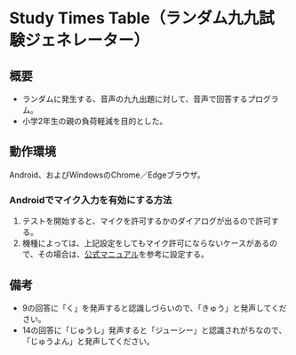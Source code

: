 # Study Times Table（ランダム九九試験ジェネレーター）

## 概要

- ランダムに発生する、音声の九九出題に対して、音声で回答するプログラム。
- 小学2年生の親の負荷軽減を目的とした。

## 動作環境

Android、およびWindowsのChrome／Edgeブラウザ。

### Androidでマイク入力を有効にする方法

1. テストを開始すると、マイクを許可するかのダイアログが出るので許可する。
2. 機種によっては、上記設定をしてもマイク許可にならないケースがあるので、その場合は、[公式マニュアル](https://support.google.com/chrome/answer/2693767?co=GENIE.Platform%3DAndroid&hl=ja&oco=1)を参考に設定する。

## 備考

- 9の回答に「く」を発声すると認識しづらいので、「きゅう」と発声してください。
- 14の回答に「じゅうし」発声すると「ジューシー」と認識されがちなので、「じゅうよん」と発声してください。

